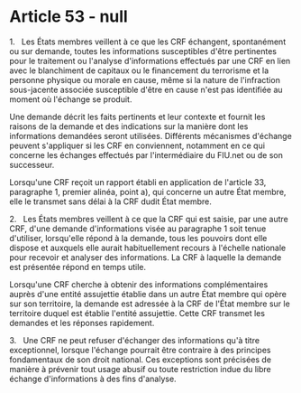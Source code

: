 # Article 53 - null


1.   Les États membres veillent à ce que les CRF échangent, spontanément ou sur demande, toutes les informations susceptibles d'être pertinentes pour le traitement ou l'analyse d'informations effectués par une CRF en lien avec le blanchiment de capitaux ou le financement du terrorisme et la personne physique ou morale en cause, même si la nature de l'infraction sous-jacente associée susceptible d'être en cause n'est pas identifiée au moment où l'échange se produit.

Une demande décrit les faits pertinents et leur contexte et fournit les raisons de la demande et des indications sur la manière dont les informations demandées seront utilisées. Différents mécanismes d'échange peuvent s'appliquer si les CRF en conviennent, notamment en ce qui concerne les échanges effectués par l'intermédiaire du FIU.net ou de son successeur.

Lorsqu'une CRF reçoit un rapport établi en application de l'article 33, paragraphe 1, premier alinéa, point a), qui concerne un autre État membre, elle le transmet sans délai à la CRF dudit État membre.

2.   Les États membres veillent à ce que la CRF qui est saisie, par une autre CRF, d'une demande d'informations visée au paragraphe 1 soit tenue d'utiliser, lorsqu'elle répond à la demande, tous les pouvoirs dont elle dispose et auxquels elle aurait habituellement recours à l'échelle nationale pour recevoir et analyser des informations. La CRF à laquelle la demande est présentée répond en temps utile.

Lorsqu'une CRF cherche à obtenir des informations complémentaires auprès d'une entité assujettie établie dans un autre État membre qui opère sur son territoire, la demande est adressée à la CRF de l'État membre sur le territoire duquel est établie l'entité assujettie. Cette CRF transmet les demandes et les réponses rapidement.

3.   Une CRF ne peut refuser d'échanger des informations qu'à titre exceptionnel, lorsque l'échange pourrait être contraire à des principes fondamentaux de son droit national. Ces exceptions sont précisées de manière à prévenir tout usage abusif ou toute restriction indue du libre échange d'informations à des fins d'analyse.
